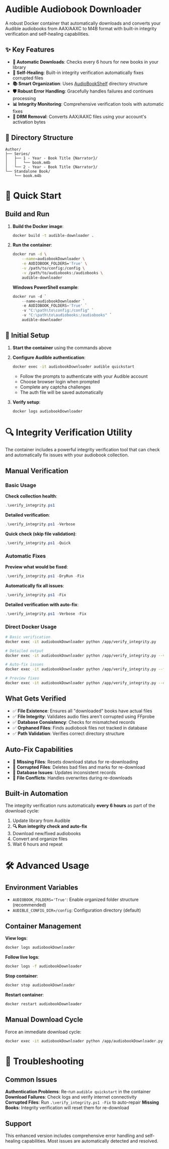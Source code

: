 # Audible Audiobook Downloader

A robust Docker container that automatically downloads and converts your Audible audiobooks from AAX/AAXC to M4B format with built-in integrity verification and self-healing capabilities.

## ✨ Key Features

- **🔄 Automatic Downloads**: Checks every 6 hours for new books in your library
- **🔧 Self-Healing**: Built-in integrity verification automatically fixes corrupted files
- **📚 Smart Organization**: Uses [AudioBookShelf](https://www.audiobookshelf.org/docs#book-directory-structure) directory structure
- **🛡️ Robust Error Handling**: Gracefully handles failures and continues processing
- **📊 Integrity Monitoring**: Comprehensive verification tools with automatic fixes
- **💾 DRM Removal**: Converts AAX/AAXC files using your account's activation bytes

## 📁 Directory Structure

```
Author/
├── Series/
│   ├── 1 - Year - Book Title {Narrator}/
│   │   └── book.m4b
│   └── 2 - Year - Book Title {Narrator}/
└── Standalone Book/
    └── book.m4b
```

# 🚀 Quick Start

## Build and Run

1. **Build the Docker image**:

   ```bash
   docker build -t audible-downloader .
   ```

2. **Run the container**:

   ```bash
   docker run -d \
       --name=audiobookDownloader \
       -e AUDIOBOOK_FOLDERS='True' \
       -v /path/to/config:/config \
       -v /path/to/audiobooks:/audiobooks \
       audible-downloader
   ```

   **Windows PowerShell example**:

   ```powershell
   docker run -d `
       --name=audiobookDownloader `
       -e AUDIOBOOK_FOLDERS='True' `
       -v "C:\path\to\config:/config" `
       -v "C:\path\to\audiobooks:/audiobooks" `
       audible-downloader
   ```

## 🔐 Initial Setup

1. **Start the container** using the commands above

2. **Configure Audible authentication**:

   ```bash
   docker exec -it audiobookDownloader audible quickstart
   ```

   - Follow the prompts to authenticate with your Audible account
   - Choose browser login when prompted
   - Complete any captcha challenges
   - The auth file will be saved automatically

3. **Verify setup**:
   ```bash
   docker logs audiobookDownloader
   ```

# 🔍 Integrity Verification Utility

The container includes a powerful integrity verification tool that can check and automatically fix issues with your audiobook collection.

## Manual Verification

### Basic Usage

**Check collection health**:

```powershell
.\verify_integrity.ps1
```

**Detailed verification**:

```powershell
.\verify_integrity.ps1 -Verbose
```

**Quick check (skip file validation)**:

```powershell
.\verify_integrity.ps1 -Quick
```

### Automatic Fixes

**Preview what would be fixed**:

```powershell
.\verify_integrity.ps1 -DryRun -Fix
```

**Automatically fix all issues**:

```powershell
.\verify_integrity.ps1 -Fix
```

**Detailed verification with auto-fix**:

```powershell
.\verify_integrity.ps1 -Verbose -Fix
```

### Direct Docker Usage

```bash
# Basic verification
docker exec -it audiobookDownloader python /app/verify_integrity.py

# Detailed output
docker exec -it audiobookDownloader python /app/verify_integrity.py --verbose

# Auto-fix issues
docker exec -it audiobookDownloader python /app/verify_integrity.py --fix

# Preview fixes
docker exec -it audiobookDownloader python /app/verify_integrity.py --dry-run --fix
```

## What Gets Verified

- ✅ **File Existence**: Ensures all "downloaded" books have actual files
- ✅ **File Integrity**: Validates audio files aren't corrupted using FFprobe
- ✅ **Database Consistency**: Checks for mismatched records
- ✅ **Orphaned Files**: Finds audiobook files not tracked in database
- ✅ **Path Validation**: Verifies correct directory structure

## Auto-Fix Capabilities

- 🔧 **Missing Files**: Resets download status for re-downloading
- 🔧 **Corrupted Files**: Deletes bad files and marks for re-download
- 🔧 **Database Issues**: Updates inconsistent records
- 🔧 **File Conflicts**: Handles overwrites during re-downloads

## Built-in Automation

The integrity verification runs automatically **every 6 hours** as part of the download cycle:

1. Update library from Audible
2. **🔍 Run integrity check and auto-fix**
3. Download new/fixed audiobooks
4. Convert and organize files
5. Wait 6 hours and repeat

# 🛠️ Advanced Usage

## Environment Variables

- `AUDIOBOOK_FOLDERS='True'`: Enable organized folder structure (recommended)
- `AUDIBLE_CONFIG_DIR=/config`: Configuration directory (default)

## Container Management

**View logs**:

```bash
docker logs audiobookDownloader
```

**Follow live logs**:

```bash
docker logs -f audiobookDownloader
```

**Stop container**:

```bash
docker stop audiobookDownloader
```

**Restart container**:

```bash
docker restart audiobookDownloader
```

## Manual Download Cycle

Force an immediate download cycle:

```bash
docker exec -it audiobookDownloader python /app/audiobookDownloader.py
```

# 🔧 Troubleshooting

## Common Issues

**Authentication Problems**: Re-run `audible quickstart` in the container
**Download Failures**: Check logs and verify internet connectivity  
**Corrupted Files**: Run `.\verify_integrity.ps1 -Fix` to auto-repair
**Missing Books**: Integrity verification will reset them for re-download

## Support

This enhanced version includes comprehensive error handling and self-healing capabilities. Most issues are automatically detected and resolved.
